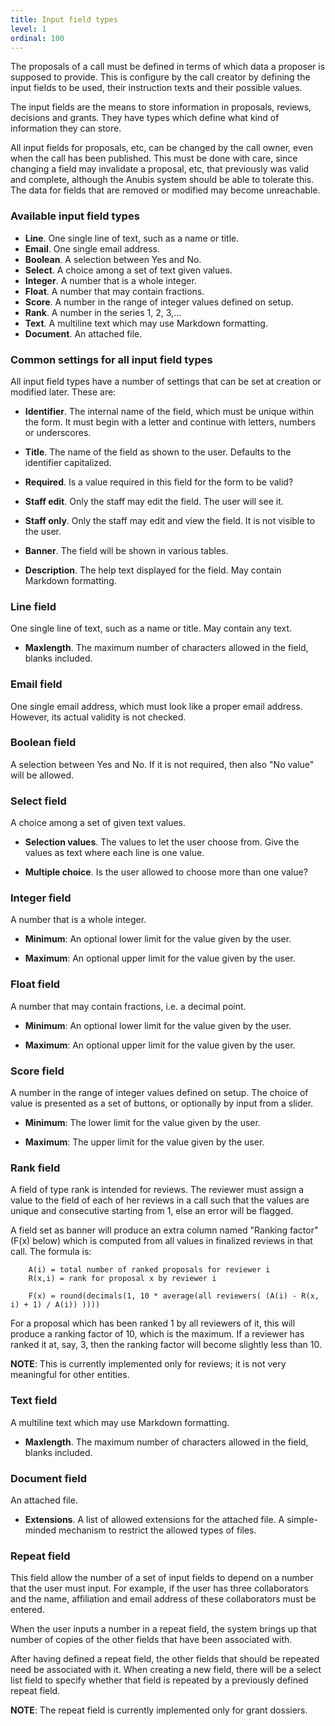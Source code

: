 ```yaml
---
title: Input field types
level: 1
ordinal: 100
---
```


The proposals of a call must be defined in terms of which data a proposer is
supposed to provide. This is configure by the call creator by defining the
input fields to be used, their instruction texts and their possible values.

The input fields are the means to store information in proposals,
reviews, decisions and grants. They have types which define what kind
of information they can store.

All input fields for proposals, etc, can be changed by the call owner,
even when the call has been published. This must be done with care,
since changing a field may invalidate a proposal, etc, that previously
was valid and complete, although the Anubis system should be able to
tolerate this.  The data for fields that are removed or modified may
become unreachable.

### Available input field types

- **Line**. One single line of text, such as a name or title.
- **Email**. One single email address.
- **Boolean**. A selection between Yes and No.
- **Select**. A choice among a set of text given values.
- **Integer**. A number that is a whole integer.
- **Float**. A number that may contain fractions.
- **Score**. A number in the range of integer values defined on setup.
- **Rank**. A number in the series 1, 2, 3,...
- **Text**. A multiline text which may use Markdown formatting.
- **Document**. An attached file.

### Common settings for all input field types

All input field types have a number of settings that can be set at creation
or modified later. These are:

- **Identifier**. The internal name of the field, which must be unique within
  the form. It must begin with a letter and continue with letters,
  numbers or underscores.

- **Title**. The name of the field as shown to the user.
  Defaults to the identifier capitalized.

- **Required**. Is a value required in this field for the form to be valid?

- **Staff edit**. Only the staff may edit the field. The user will see it.

- **Staff only**. Only the staff may edit and view the field.
  It is not visible to the user.

- **Banner**. The field will be shown in various tables.

- **Description**. The help text displayed for the field.
   May contain Markdown formatting.

### Line field

One single line of text, such as a name or title. May contain any text.

- **Maxlength**. The maximum number of characters allowed in the
  field, blanks included.

### Email field

One single email address, which must look like a proper email
address. However, its actual validity is not checked.

### Boolean field

A selection between Yes and No. If it is not required, then also "No
value" will be allowed.

### Select field

A choice among a set of given text values.

- **Selection values**.  The values to let the user choose from. Give
  the values as text where each line is one value.

- **Multiple choice**. Is the user allowed to choose more than one value?

### Integer field

A number that is a whole integer.

- **Minimum**: An optional lower limit for the value given by the user.

- **Maximum**: An optional upper limit for the value given by the user.

### Float field

A number that may contain fractions, i.e. a decimal point.

- **Minimum**: An optional lower limit for the value given by the user.

- **Maximum**: An optional upper limit for the value given by the user.

### Score field

A number in the range of integer values defined on setup. The choice
of value is presented as a set of buttons, or optionally by input from
a slider.

- **Minimum**: The lower limit for the value given by the user.

- **Maximum**: The upper limit for the value given by the user.

### Rank field

A field of type rank is intended for reviews. The reviewer must assign
a value to the field of each of her reviews in a call such that the
values are unique and consecutive starting from 1, else an error will
be flagged.

A field set as banner will produce an extra column named "Ranking
factor" (F(x) below) which is computed from all values in finalized
reviews in that call. The formula is:

```
    A(i) = total number of ranked proposals for reviewer i
    R(x,i) = rank for proposal x by reviewer i

    F(x) = round(decimals(1, 10 * average(all reviewers( (A(i) - R(x, i) + 1) / A(i)) ))))
```

For a proposal which has been ranked 1 by all reviewers of it, this will produce
a ranking factor of 10, which is the maximum. If a reviewer has ranked it at,
say, 3, then the ranking factor will become slightly less than 10.

**NOTE**: This is currently implemented only for reviews; it is not
very meaningful for other entities.

### Text field

A multiline text which may use Markdown formatting.

- **Maxlength**. The maximum number of characters allowed in the
  field, blanks included.

### Document field

 An attached file.

- **Extensions**. A list of allowed extensions for the attached file.
  A simple-minded mechanism to restrict the allowed types of files.

### Repeat field

This field allow the number of a set of input fields to depend on a
number that the user must input. For example, if the user has three
collaborators and the name, affiliation and email address of these
collaborators must be entered.

When the user inputs a number in a repeat field, the system brings up
that number of copies of the other fields that have been associated
with.

After having defined a repeat field, the other fields that should be
repeated need be associated with it. When creating a new field, there
will be a select list field to specify whether that field is repeated
by a previously defined repeat field.

**NOTE**: The repeat field is currently implemented only for grant dossiers.
